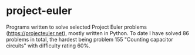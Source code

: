 # project-euler
Programs written to solve selected Project Euler problems (https://projecteuler.net), mostly written in Python. To date I have solved 86 problems in total, the hardest being problem 155 "Counting capacitor circuits" with difficulty rating 60%.
